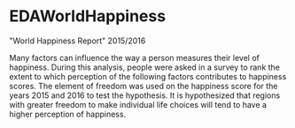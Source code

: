 # EDAWorldHappiness

"World Happiness Report" 2015/2016 

Many factors can influence the way a person measures their level of happiness. During this analysis, people were asked in a survey to rank the extent to which perception of the following factors contributes to happiness scores. The element of freedom was used on the happiness score for the years 2015 and 2016 to test the hypothesis. It is hypothesized that regions with greater freedom to make individual life choices will tend to have a higher perception of happiness. 
